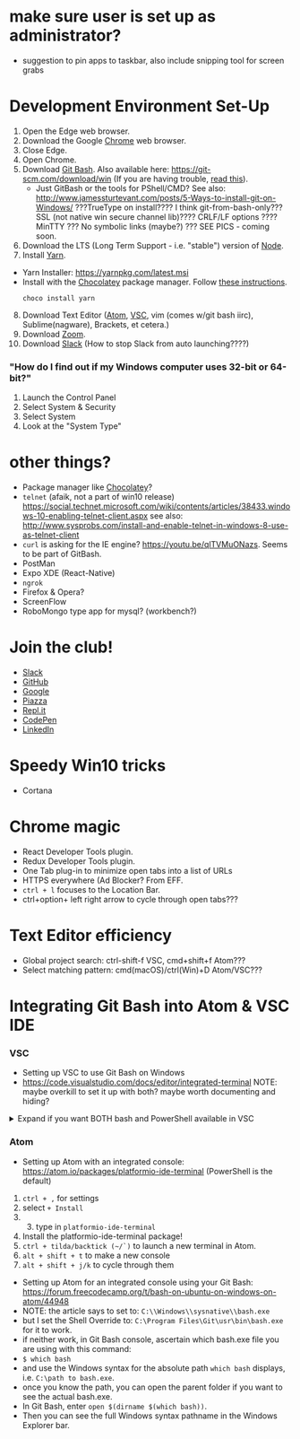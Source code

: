 # make sure user is set up as administrator?
- suggestion to pin apps to taskbar, also include snipping tool for screen grabs

# Development Environment Set-Up
1. Open the Edge web browser.
2. Download the Google [Chrome](https://www.google.com/chrome/) web browser.
3. Close Edge.
4. Open Chrome.
5. Download [Git Bash](https://git-for-windows.github.io/). Also available here: https://git-scm.com/download/win (If you are having trouble, [read this](https://git-scm.com/book/en/v2/Getting-Started-Installing-Git)).
    * Just GitBash or the tools for PShell/CMD? See also: http://www.jamessturtevant.com/posts/5-Ways-to-install-git-on-Windows/ ???TrueType on install???? I think git-from-bash-only??? SSL (not native win secure channel lib)???? CRLF/LF options ???? MinTTY ??? No symbolic links (maybe?) ??? SEE PICS - coming soon.
6. Download the LTS (Long Term Support - i.e. "stable") version of [Node](https://nodejs.org/).
7. Install [Yarn](https://yarnpkg.com).
  - Yarn Installer: https://yarnpkg.com/latest.msi
  - Install with the [Chocolatey](https://chocolatey.org/) package manager. Follow [these instructions](https://chocolatey.org/install).
    ```console
    choco install yarn
    ```
8. Download Text Editor ([Atom](https://atom.io/), [VSC](https://code.visualstudio.com/download), vim (comes w/git bash iirc), Sublime(nagware), Brackets, et cetera.)
9. Download [Zoom](https://zoom.us/download).
10. Download [Slack](https://www.slack.com/downloads/windows) (How to stop Slack from auto launching????)

### "How do I find out if my Windows computer uses 32-bit or 64-bit?"
1. Launch the Control Panel
2. Select System & Security
3. Select System
4. Look at the "System Type"

# other things?
- Package manager like [Chocolatey](https://chocolatey.org/)?
- `telnet` (afaik, not a part of win10 release) https://social.technet.microsoft.com/wiki/contents/articles/38433.windows-10-enabling-telnet-client.aspx see also: http://www.sysprobs.com/install-and-enable-telnet-in-windows-8-use-as-telnet-client
- `curl` is asking for the IE engine? https://youtu.be/qlTVMuONazs. Seems to be part of GitBash.
- PostMan
- Expo XDE (React-Native)
- `ngrok`
- Firefox & Opera?
- ScreenFlow
- RoboMongo type app for mysql? (workbench?)

# Join the club!
- [Slack](https://slack.com/)
- [GitHub](https://www.github.com/)
- [Google](https://accounts.google.com/SignUp)
- [Piazza](https://piazza.com/signup)
- [Repl.it](https://repl.it/signup)
- [CodePen](https://codepen.io/)
- [LinkedIn](https://www.linkedin.com)

# Speedy Win10 tricks
- Cortana

# Chrome magic
- React Developer Tools plugin.
- Redux Developer Tools plugin.
- One Tab plug-in to minimize open tabs into a list of URLs
- HTTPS everywhere (Ad Blocker? From EFF.
- `ctrl + l` focuses to the Location Bar.
- ctrl+option+ left right arrow to cycle through open tabs???

# Text Editor efficiency
- Global project search: ctrl-shift-f VSC, cmd+shift+f Atom???
- Select matching pattern: cmd(macOS)/ctrl(Win)+D Atom/VSC???

# Integrating Git Bash into Atom & VSC IDE
### VSC
- Setting up VSC to use Git Bash on Windows
- https://code.visualstudio.com/docs/editor/integrated-terminal
NOTE: maybe overkill to set it up with both? maybe worth documenting and hiding?

<details><summary>Expand if you want BOTH bash and PowerShell available in VSC</summary><p>

- hacky workaround to have both bash and Powershell available in the VSC terminal selector: http://jeffa.tech/vscode-multiple-integrated-terminals/
1. `ctrl + comma` will load your user settings in VSC
2. Modify your User Settings:
```js
// Place your settings in this file to overwrite the default settings
{
    // Git Bash
    "terminal.integrated.shell.windows": "C:\\Program Files\\Git\\bin\\bash.exe",
    // PowerShell
    "terminal.integrated.shell.windows2": "C:\\Windows\\System32\\WindowsPowerShell\\v1.0\\powershell.exe"
}
```

3. ``ctrl + tilda/backtick (~/`)`` to open editor. It should say `1. bash`
4. add the `2` t the end of the bash key and remove it from the powershell key, like so:
```js
// Place your settings in this file to overwrite the default settings
{
    // Git Bash
    "terminal.integrated.shell.windows2": "C:\\Program Files\\Git\\bin\\bash.exe",
    // PowerShell
    "terminal.integrated.shell.windows": "C:\\Windows\\System32\\WindowsPowerShell\\v1.0\\powershell.exe"
}

```

5. now press the plus sign to create a new terminal. It should say `2. powershell`
6. now swap the `2` back to how it looked in step 2.
7. Now any new consoles you create will be bash, but you'll have a persistent option 1 & 2.

</p></details>

### Atom
- Setting up Atom with an integrated console: https://atom.io/packages/platformio-ide-terminal (PowerShell is the default)
1. `ctrl + ,` for settings
2. select `+ Install`
3. 3. type in `platformio-ide-terminal`
4. Install the platformio-ide-terminal package!
5. ``ctrl + tilda/backtick (~/`)`` to launch a new terminal in Atom.
6. `alt + shift + t` to make a new console
7. `alt + shift + j/k` to cycle through them

- Setting up Atom for an integrated console using your Git Bash: https://forum.freecodecamp.org/t/bash-on-ubuntu-on-windows-on-atom/44948
- NOTE: the article says to set to: `C:\\Windows\\sysnative\\bash.exe`
- but I set the Shell Override to: `C:\Program Files\Git\usr\bin\bash.exe` for it to work.
- if neither work, in Git Bash console, ascertain which bash.exe file you are using with this command:
- `$ which bash`
- and use the Windows syntax for the absolute path `which bash` displays, i.e. `C:\path to bash.exe`.
- once you know the path, you can open the parent folder if you want to see the actual bash.exe.
- In Git Bash, enter `open $(dirname $(which bash))`.
- Then you can see the full Windows syntax pathname in the Windows Explorer bar.
